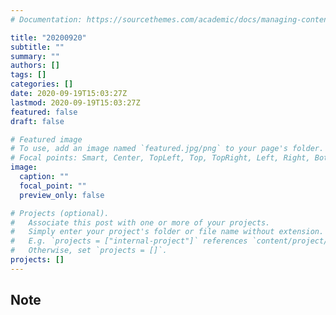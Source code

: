 ```yaml
---
# Documentation: https://sourcethemes.com/academic/docs/managing-content/

title: "20200920"
subtitle: ""
summary: ""
authors: []
tags: []
categories: []
date: 2020-09-19T15:03:27Z
lastmod: 2020-09-19T15:03:27Z
featured: false
draft: false

# Featured image
# To use, add an image named `featured.jpg/png` to your page's folder.
# Focal points: Smart, Center, TopLeft, Top, TopRight, Left, Right, BottomLeft, Bottom, BottomRight.
image:
  caption: ""
  focal_point: ""
  preview_only: false

# Projects (optional).
#   Associate this post with one or more of your projects.
#   Simply enter your project's folder or file name without extension.
#   E.g. `projects = ["internal-project"]` references `content/project/deep-learning/index.md`.
#   Otherwise, set `projects = []`.
projects: []
---
```


## Note

